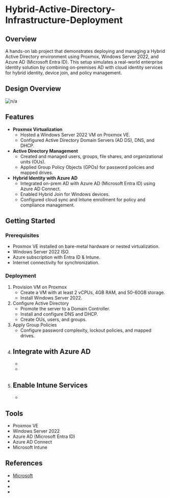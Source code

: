 # Hybrid-Active-Directory-Infrastructure-Deployment

## Overview
A hands-on lab project that demonstrates deploying and managing a Hybrid Active Directory environment using Proxmox, Windows Server 2022, and Azure AD (Microsoft Entra ID). This setup simulates a real-world enterprise identity solution by combining on-premises AD with cloud identity services for hybrid identity, device join, and policy management.

## Design Overview

![n/a]()

## Features
 - **Proxmox Virtualization**
    - Hosted a Windows Server 2022 VM on Proxmox VE.
    - Configured Active Directory Domain Servers (AD DS), DNS, and DHCP.
- **Active Directory Management**
    - Created and managed users, groups, file shares, and organizational units (OUs).
    - Applied Group Policy Objects (GPOs) for password policies and mapped drives.
- **Hybrid Identity with Azure AD**
    - Integrated on-prem AD with Azure AD (Microsoft Entra ID) using Azure AD Connect.
    - Enabled Hybrid Join for Windows devices.
    - Configured cloud sync and Intune enrollment for policy and compliance management.

## Getting Started

### Prerequisites
 - Proxmox VE installed on bare-metal hardware or nested virtualization.
 - Windows Server 2022 ISO.
 - Azure subscription with Entra ID & Intune.
 - Internet connectivity for synchronization.

### Deployment 
1. Provision VM on Proxmox
    - Create a VM with at least 2 vCPUs, 4GB RAM, and 50-60GB storage.
    - Install Windows Server 2022.
2. Configure Active Directory
    - Promote the server to a Domain Controller.
    - Install and configure DNS and DHCP.
    - Create OUs, users, and groups.
3. Apply Group Policies
    - Configure password complexity, lockout policies, and mapped drives.
4. Integrate with Azure AD
    -
    -
    -
5. Enable Intune Services
    -
    -

## Tools
 - Proxmox VE
 - Windows Server 2022
 - Azure AD (Microsoft Entra ID)
 - Azure AD Connect
 - Microsoft Intune

## References
 - [Microsoft](https://learn.microsoft.com/en-us/docs/)
 -
 -
 -